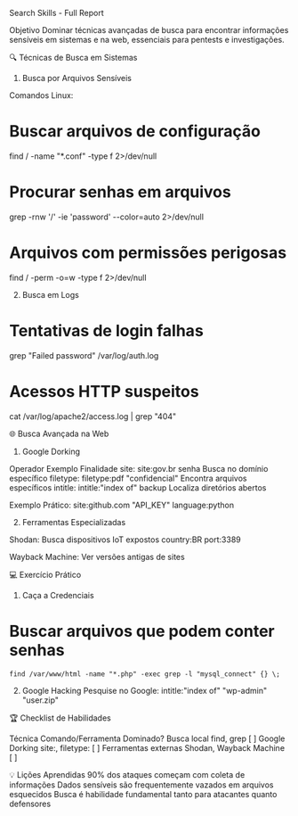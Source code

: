 Search Skills - Full Report 

Objetivo
Dominar técnicas avançadas de busca para encontrar informações sensíveis em sistemas e na web, essenciais para pentests e investigações.

🔍 Técnicas de Busca em Sistemas
1. Busca por Arquivos Sensíveis

Comandos Linux:
# Buscar arquivos de configuração
find / -name "*.conf" -type f 2>/dev/null

# Procurar senhas em arquivos
grep -rnw '/' -ie 'password' --color=auto 2>/dev/null

# Arquivos com permissões perigosas
find / -perm -o=w -type f 2>/dev/null


2. Busca em Logs

# Tentativas de login falhas
grep "Failed password" /var/log/auth.log

# Acessos HTTP suspeitos
cat /var/log/apache2/access.log | grep "404"


🌐 Busca Avançada na Web
1. Google Dorking

Operador		Exemplo				Finalidade
site:			site:gov.br senha		Busca no domínio específico
filetype:		filetype:pdf "confidencial"	Encontra arquivos específicos
intitle:		intitle:"index of" backup	Localiza diretórios abertos

Exemplo Prático:
site:github.com "API_KEY" language:python


2. Ferramentas Especializadas

Shodan: Busca dispositivos IoT expostos
	country:BR port:3389

Wayback Machine: Ver versões antigas de sites



💻 Exercício Prático

1. Caça a Credenciais
# Buscar arquivos que podem conter senhas
	find /var/www/html -name "*.php" -exec grep -l "mysql_connect" {} \;

2. Google Hacking
Pesquise no Google:
	intitle:"index of" "wp-admin" "user.zip"


🏆 Checklist de Habilidades

Técnica			Comando/Ferramenta	Dominado?
Busca local		find, grep		[ ]
Google Dorking		site:, filetype:	[ ]
Ferramentas externas	Shodan, Wayback Machine	[ ]


💡 Lições Aprendidas
90% dos ataques começam com coleta de informações
Dados sensíveis são frequentemente vazados em arquivos esquecidos
Busca é habilidade fundamental tanto para atacantes quanto defensores

